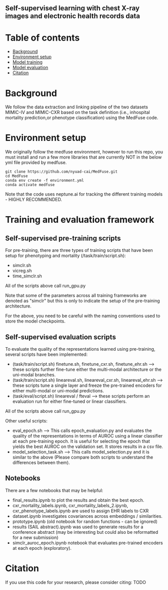 ## Self-supervised learning with chest X-ray images and electronic health records data

Table of contents
=================

<!--ts-->
  * [Background](#Background)
  * [Environment setup](#Environment-setup)
  * [Model training](#Model-training)
  * [Model evaluation](#Model-evaluation)
  * [Citation](#Citation)
   
<!--te-->

Background
============
We follow the data extraction and linking pipeline of the two datasets MIMIC-IV and MIMIC-CXR based on the task definition (i.e., inhospital mortality prediction,or phenotype classification) using the MedFuse code. 

Environment setup
==================
We originally follow the medfuse environment, however to run this repo, you must install and run a few more libraries that are currently NOT in the below yml file provided by medfuse.

    git clone https://github.com/nyuad-cai/MedFuse.git
    cd MedFuse
    conda env create -f environment.yml
    conda activate medfuse

Note that the code uses neptune.ai for tracking the different training models - HIGHLY RECOMMENDED.

Training and evaluation framework
====================================

Self-supervised pre-training scripts
-----------------

For pre-training, there are three types of training scripts that have been setup for phenotyping and mortality (/task/train/script.sh):
- simclr.sh
- vicreg.sh
- time_simclr.sh

All of the scripts above call run_gpu.py

Note that some of the parameters across all training frameworks are denoted as "simclr" but this is only to indicate the setup of the pre-training architecture. 

For the above, you need to be careful with the naming conventions used to store the model checkpoints. 


Self-supervised evaluation scripts
------------------
To evaluate the quality of the representations learned using pre-training, several scripts have been implemented:
- (task/train/script.sh) finetune.sh, finetune_cxr.sh, finetune_ehr.sh --> these scripts further fine-tune either the multi-modal architecture or the uni-modal branches.
- (task/train/script.sh) lineareval.sh, lineareval_cxr.sh, lineareval_ehr.sh --> these scripts tune a single layer and freeze the pre-trained encoders for either multi-modal or uni-modal predictions.
- (task/eval/script.sh) lineareval / fteval --> these scripts perform an evaluation run for either fine-tuned or linear classifiers.

All of the scripts above call run_gpu.py

Other useful scripts:
- eval_epoch.sh --> This calls epoch_evaluation.py and evaluates the quality of the representations in terms of AUROC using a linear classifier at each pre-training epoch. It is useful for selecting the epoch that yields the best AUROC on the validation set. It stores results in a csv file.
- model_selection_task.sh --> This calls model_selection.py and it is similar to the above (Please compare both scripts to understand the differences between them).

Notebooks
-----------------
There are a few notebooks that may be helpful:
- final_results.ipynb to plot the results and obtain the best epoch.
- cxr_mortality_labels.ipynb, cxr_mortality_labels_2.ipynb, cxr_phenotype_labels.ipynb are used to assign EHR labels to CXR
- dataset.ipynb investigates covariances across embeddings / similarities.
- prototype.ipynb (old notebook for random functions - can be ignored)
- results (SAIL abstract).ipynb was used to generate results for a conference abstract (may be interesting but could also be reformatted for a new submission)
- simclr_auroc_epoch.ipynb notebook that evaluates pre-trained encoders at each epoch (exploratory). 


Citation 
============

If you use this code for your research, please consider citing: TODO
